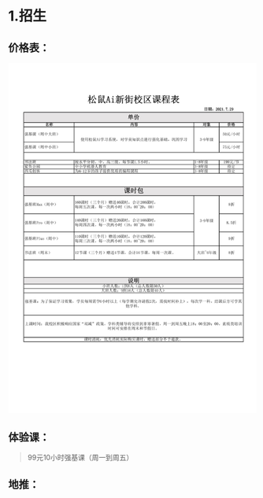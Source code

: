 # 1.招生

## 价格表：
  ![](./img/menu.jpg)    

## 体验课：
  >99元10小时强基课（周一到周五）

## 地推：
  > 
<!-- ## 续费： 
  >新三年级~新九年级

## 物料  
  >传单  
  >海报   
  >马克杯（团长成团奖品）  
 -->
